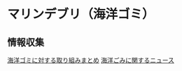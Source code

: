 # マリンデブリ（海洋ゴミ）

## 情報収集

[海洋ゴミに対する取り組みまとめ](https://github.com/code4fukui/marinedebris/issues/1)
[海洋ごみに関するニュース](https://github.com/code4fukui/marinedebris/issues/2)
